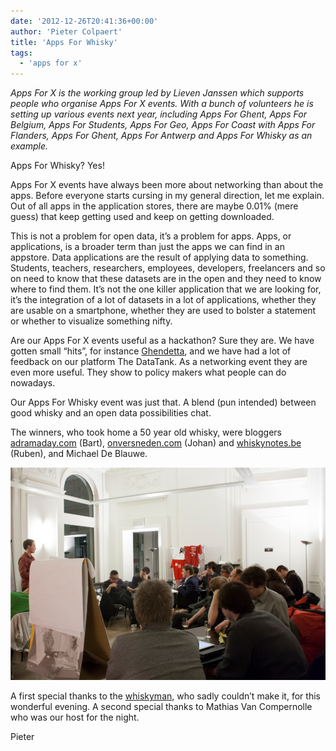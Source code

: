 ```yaml
---
date: '2012-12-26T20:41:36+00:00'
author: 'Pieter Colpaert'
title: 'Apps For Whisky'
tags:
  - 'apps for x'
---
```


_Apps For X is the working group led by Lieven Janssen which supports people who organise Apps For X events. With a bunch of volunteers he is setting up various events next year, including Apps For Ghent, Apps For Belgium, Apps For Students, Apps For Geo, Apps For Coast with Apps For Flanders, Apps For Ghent, Apps For Antwerp and Apps For Whisky as an example._

Apps For Whisky? Yes!

Apps For X events have always been more about networking than about the apps. Before everyone starts cursing in my general direction, let me explain. Out of all apps in the application stores, there are maybe 0.01% (mere guess) that keep getting used and keep on getting downloaded.

This is not a problem for open data, it’s a problem for apps. Apps, or applications, is a broader term than just the apps we can find in an appstore. Data applications are the result of applying data to something. Students, teachers, researchers, employees, developers, freelancers and so on need to know that these datasets are in the open and they need to know where to find them. It’s not the one killer application that we are looking for, it’s the integration of a lot of datasets in a lot of applications, whether they are usable on a smartphone, whether they are used to bolster a statement or whether to visualize something nifty.

Are our Apps For X events useful as a hackathon? Sure they are. We have gotten small “hits”, for instance [Ghendetta](http://ghendetta.be 'Ghendetta'), and we have had a lot of feedback on our platform The DataTank. As a networking event they are even more useful. They show to policy makers what people can do nowadays.

Our Apps For Whisky event was just that. A blend (pun intended) between good whisky and an open data possibilities chat.

The winners, who took home a 50 year old whisky, were bloggers [adramaday.com](http://www.adramaday.com) (Bart), [onversneden.com](http://onversneden.com) (Johan) and [whiskynotes.be](http://whiskynotes.be) (Ruben), and Michael De Blauwe.

![](IMG_80461.jpg)

A first special thanks to the [whiskyman](http://thewhiskyman.be/), who sadly couldn’t make it, for this wonderful evening. A second special thanks to Mathias Van Compernolle who was our host for the night.

Pieter
